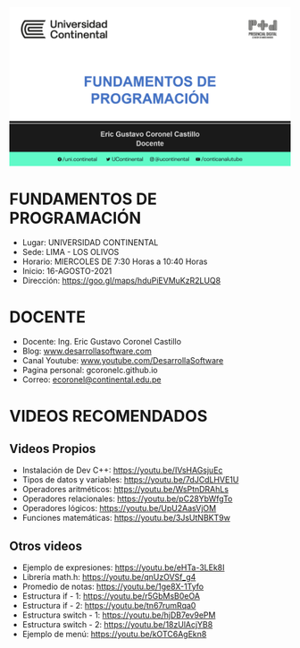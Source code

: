 ![FUNDAMENTOS DE PROGRAMACIÓN](https://raw.githubusercontent.com/gcoronelc/UC-2022-10-17581/main/img/curso.png)

# FUNDAMENTOS DE PROGRAMACIÓN

- Lugar: UNIVERSIDAD CONTINENTAL
- Sede: LIMA - LOS OLIVOS
- Horario: MIERCOLES DE 7:30 Horas a 10:40 Horas
- Inicio: 16-AGOSTO-2021
- Dirección: https://goo.gl/maps/hduPiEVMuKzR2LUQ8


# DOCENTE

- Docente: Ing. Eric Gustavo Coronel Castillo
- Blog: www.desarrollasoftware.com
- Canal Youtube: www.youtube.com/DesarrollaSoftware
- Pagina personal: gcoronelc.github.io
- Correo: ecoronel@continental.edu.pe


# VIDEOS RECOMENDADOS

## Videos Propios

- Instalación de Dev C++: https://youtu.be/IVsHAGsjuEc
- Tipos de datos y variables: https://youtu.be/7dJCdLHVE1U
- Operadores aritméticos: https://youtu.be/WsPtnDRAhLs
- Operadores relacionales: https://youtu.be/pC28YbWfgTo
- Operadores lógicos: https://youtu.be/UpU2AasVjOM
- Funciones matemáticas: https://youtu.be/3JsUtNBKT9w


## Otros videos

- Ejemplo de expresiones: https://youtu.be/eHTa-3LEk8I
- Librería math.h: https://youtu.be/qnUzOVSf_g4
- Promedio de notas: https://youtu.be/1ge8X-1Tyfo
- Estructura if - 1: https://youtu.be/r5GbMsB0eOA
- Estructura if - 2: https://youtu.be/tn67rumRqa0
- Estructura switch - 1: https://youtu.be/hjDB7ev9ePM
- Estructura switch - 2: https://youtu.be/18zUlAcjYB8
- Ejemplo de menú: https://youtu.be/kOTC6AgEkn8

